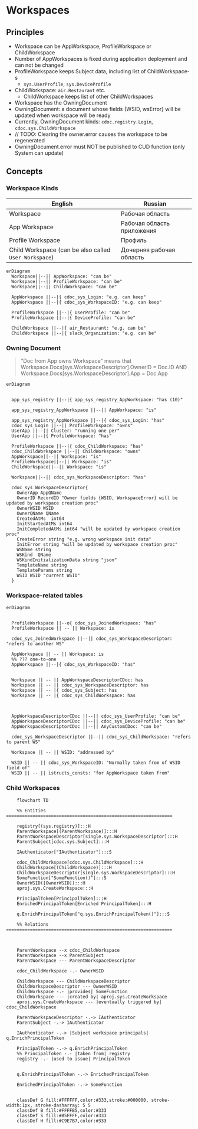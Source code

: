 # Workspaces

## Principles

- Workspace can be AppWorkspace, ProfileWorkspace or ChildWorkspace
- Number of AppWorkspaces is fixed during application deployment and can not be changed
- ProfileWorkspace keeps Subject data, including list of ChildWorkspace-s
  - `sys.UserProfile`, `sys.DeviceProfile`
- ChildWorkspace: `air.Restaurant` etc.
  - ChildWorkspace keeps list of other ChildWorkspaces  
- Workspace has the OwningDocument
- OwningDocument: a document whose fields {WSID, wsError} will be updated when workspace will be ready
- Currently, OwningDocument kinds: `cdoc.registry.Login`, `cdoc.sys.ChildWorkspace`
- // TODO: Clearing the owner.error causes the workspace to be regenerated
- OwningDocument.error must NOT be published to CUD function (only System can update)

## Concepts

### Workspace Kinds

| English     | Russian     |
| ----------- | ----------- |
| Workspace| Рабочая область       |
| App Workspace   |Рабочая область приложения|
| Profile Workspace   | Профиль        |
| Child Workspace (can be also called `User Workspace`)   |Дочерняя рабочая область|

```mermaid
erDiagram
  Workspace||--|| AppWorkspace: "can be"
  Workspace||--|| ProfileWorkspace: "can be"
  Workspace||--|| ChildWorkspace: "can be"

  AppWorkspace ||--|{ cdoc_sys_Login: "e.g. can keep"
  AppWorkspace ||--|{ cdoc_sys_WorkspaceID: "e.g. can keep"

  ProfileWorkspace ||--|{ UserProfile: "can be"
  ProfileWorkspace ||--|{ DeviceProfile: "can be"

  ChildWorkspace ||--|{ air_Restaurant: "e.g. can be"
  ChildWorkspace ||--|{ slack_Organization: "e.g. can be"
```

### Owning Document

> "Doc from App owns Workspace" means that
Workspace.Docs[sys.WorkspaceDescriptor].OwnerID = Doc.ID AND Workspace.Docs[sys.WorkspaceDescriptor].App = Doc.App

```mermaid
erDiagram


  app_sys_registry ||--|{ app_sys_registry_AppWorkspace: "has (10)"

  app_sys_registry_AppWorkspace ||--|| AppWorkspace: "is"

  app_sys_registry_AppWorkspace ||--|{ cdoc_sys_Login: "has"
  cdoc_sys_Login ||--|| ProfileWorkspace: "owns"
  UserApp ||--|| Cluster: "running one per"
  UserApp ||--|{ ProfileWorkspace: "has"

  ProfileWorkspace ||--|{ cdoc_ChildWorkspace: "has"
  cdoc_ChildWorkspace ||--|| ChildWorkspace: "owns"
  AppWorkspace||--|| Workspace: "is"
  ProfileWorkspace||--|| Workspace: "is"
  ChildWorkspace||--|| Workspace: "is"

  Workspace||--|| cdoc_sys_WorkspaceDescriptor: "has"

  cdoc_sys_WorkspaceDescriptor{
    OwnerApp AppQName
    OwnerID RecordID "Owner fields {WSID, WorkspaceError} will be updated by workspace creation proc"
    OwnerWSID WSID
    OwnerQName QName
    CreatedAtMs  int64
    InitStartedAtMs int64
    InitCompletedAtMs int64 "will be updated by workspace creation proc"
    CreateError string "e.g. wrong workspace init data"
    InitError string "will be updated by workspace creation proc"
    WSName string
    WSKind  QName
    WSKindInitializationData string "json"
    TemplateName string
    TemplateParams string
    WSID WSID "current WSID"
  }
```

### Workspace-related tables

```mermaid
erDiagram


  ProfileWorkspace ||--o{ cdoc_sys_JoinedWorkspace: "has"
  ProfileWorkspace || -- || Workspace: is

  cdoc_sys_JoinedWorkspace ||--|| cdoc_sys_WorkspaceDescriptor: "refers to another WS"

  AppWorkspace || -- || Workspace: is
  %% ??? one-to-one
  AppWorkspace ||--|{ cdoc_sys_WorkspaceID: "has"


  Workspace || -- || AppWorkspaceDescriptorCDoc: has
  Workspace || -- || cdoc_sys_WorkspaceDescriptor: has
  Workspace || -- |{ cdoc_sys_Subject: has
  Workspace || -- |{ cdoc_sys_ChildWorkspace: has



  AppWorkspaceDescriptorCDoc ||--|| cdoc_sys_UserProfile: "can be"
  AppWorkspaceDescriptorCDoc ||--|| cdoc_sys_DeviceProfile: "can be"
  AppWorkspaceDescriptorCDoc ||--|| AnyCustomCDoc: "can be"

  cdoc_sys_WorkspaceDescriptor ||--|| cdoc_sys_ChildWorkspace: "refers to parent WS"

  Workspace || -- || WSID: "addressed by"

  WSID || -- || cdoc_sys_WorkspaceID: "Normally taken from of WSID field of"
  WSID || -- || istructs_consts: "for AppWorkspace taken from"
```

### Child Workspaces

```mermaid
    flowchart TD

    %% Entities ===============================================================

    registry[(sys.registry)]:::H
    ParentWorkspace[(ParentWorkspace)]:::H
    ParentWorkspaceDescriptor[single.sys.WorkspaceDescriptor]:::H
    ParentSubject[cdoc.sys.Subject]:::H

    IAuthenticator["IAuthenticator"]:::S

    cdoc_ChildWorkspace[cdoc.sys.ChildWorkspace]:::H
    ChildWorkspace[(ChildWorkspace)]:::H
    ChildWorkspaceDescriptor[single.sys.WorkspaceDescriptor]:::H
    SomeFunction["SomeFunction()"]:::S
    OwnerWSID([OwnerWSID]):::H
    aproj.sys.CreateWorkspace:::H

    PrincipalToken[PrincipalToken]:::H
    EnrichedPrincipalToken[Enriched PrincipalToken]:::H

    q.EnrichPrincipalToken["q.sys.EnrichPrincipalToken()"]:::S

    %% Relations ===============================================================



    ParentWorkspace --x cdoc_ChildWorkspace
    ParentWorkspace --x ParentSubject
    ParentWorkspace --- ParentWorkspaceDescriptor

    cdoc_ChildWorkspace -.- OwnerWSID

    ChildWorkspace --- ChildWorkspaceDescriptor
    ChildWorkspaceDescriptor --- OwnerWSID
    ChildWorkspace -.- |provides| SomeFunction
    ChildWorkspace --- |created by| aproj.sys.CreateWorkspace
    aproj.sys.CreateWorkspace --- |eventually triggered by| cdoc_ChildWorkspace

    ParentWorkspaceDescriptor -.-> IAuthenticator
    ParentSubject -.-> IAuthenticator

    IAuthenticator -.-> |Subject workspace principals| q.EnrichPrincipalToken

    PrincipalToken -.-> q.EnrichPrincipalToken
    %% PrincipalToken -.- |taken from| registry
    registry -.- |used to issue| PrincipalToken


    q.EnrichPrincipalToken -.-> EnrichedPrincipalToken

    EnrichedPrincipalToken -.-> SomeFunction


    classDef G fill:#FFFFFF,color:#333,stroke:#000000, stroke-width:1px, stroke-dasharray: 5 5
    classDef B fill:#FFFFB5,color:#333
    classDef S fill:#B5FFFF,color:#333
    classDef H fill:#C9E7B7,color:#333

```

